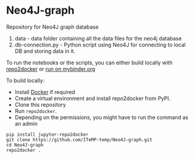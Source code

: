 # Neo4J-graph
Repository for Neo4J graph database

1. data - data folder containing all the data files for the neo4j database
1. db-connection.py - Python script using Neo4J for connecting to local DB and storing data in it.

To run the notebooks or the scripts, you can either build locally with [repo2docker](https://repo2docker.readthedocs.io/) or [run on mybinder.org](https://mybinder.org/v2/gh/ITeMP-temp/Neo4J-graph/master?filepath=notebooks)

To build locally:

 * Install [Docker](https://www.docker.com/) if required
 * Create a virtual environment and install repo2docker from PyPI.
 * Clone this repository
 * Run ``repo2docker``. 
 * Depending on the permissions, you might have to run the command as an admin


```
pip install jupyter-repo2docker
git clone https://github.com/ITeMP-temp/Neo4J-graph.git
cd Neo4J-graph
repo2docker .
```
